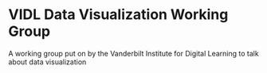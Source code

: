 # VIDL Data Visualization Working Group

A working group put on by the Vanderbilt Institute for Digital Learning to talk about data visualization
